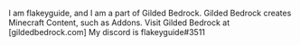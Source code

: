 I am flakeyguide, and I am a part of Gilded Bedrock. 
Gilded Bedrock creates Minecraft Content, such as Addons.
Visit Gilded Bedrock at [gildedbedrock.com]
My discord is flakeyguide#3511
